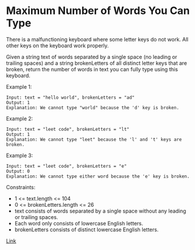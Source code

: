 # Maximum Number of Words You Can Type

There is a malfunctioning keyboard where some letter keys do not work. All other keys on the keyboard work properly.

Given a string text of words separated by a single space (no leading or trailing spaces) and a string brokenLetters of
all distinct letter keys that are broken, return the number of words in text you can fully type using this keyboard.

Example 1:

```
Input: text = "hello world", brokenLetters = "ad"
Output: 1
Explanation: We cannot type "world" because the 'd' key is broken.
```

Example 2:

```
Input: text = "leet code", brokenLetters = "lt"
Output: 1
Explanation: We cannot type "leet" because the 'l' and 't' keys are broken.
```

Example 3:

```
Input: text = "leet code", brokenLetters = "e"
Output: 0
Explanation: We cannot type either word because the 'e' key is broken.
```

Constraints:

- 1 <= text.length <= 104
- 0 <= brokenLetters.length <= 26
- text consists of words separated by a single space without any leading or trailing spaces.
- Each word only consists of lowercase English letters.
- brokenLetters consists of distinct lowercase English letters.

[Link](https://leetcode.com/problems/maximum-number-of-words-you-can-type/)